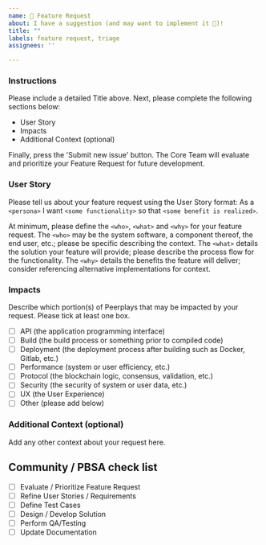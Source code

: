 ```yaml
---
name: 🚀 Feature Request
about: I have a suggestion (and may want to implement it 🙂)!
title: ""
labels: feature request, triage
assignees: ''

---
```


### **Instructions**

Please include a detailed Title above. Next, please complete the following sections below:

* User Story
* Impacts
* Additional Context (optional)

Finally, press the 'Submit new issue' button. The Core Team will evaluate and prioritize your Feature Request for future development. 

### **User Story**

Please tell us about your feature request using the User Story format:
As a `<persona>` I want `<some functionality>` so that `<some benefit is realized>`.

At minimum, please define the `<who>`, `<what>` and `<why>` for your feature request. The `<who>` may be the system software, a component thereof, the end user, etc.; please be specific describing the context. The `<what>` details the solution your feature will provide; please describe the process flow for the functionality. The `<why>` details the benefits the feature will deliver; consider referencing alternative implementations for context.

### **Impacts**

Describe which portion(s) of Peerplays that may be impacted by your request. Please tick at least one box.

* [ ] API (the application programming interface)
* [ ] Build (the build process or something prior to compiled code)
* [ ] Deployment (the deployment process after building such as Docker, Gitlab, etc.)
* [ ] Performance (system or user efficiency, etc.)
* [ ] Protocol (the blockchain logic, consensus, validation, etc.)
* [ ] Security (the security of system or user data, etc.)
* [ ] UX (the User Experience)
* [ ] Other (please add below)

### **Additional Context (optional)**

Add any other context about your request here.

## Community / PBSA check list

* [ ] Evaluate / Prioritize Feature Request
* [ ] Refine User Stories / Requirements
* [ ] Define Test Cases
* [ ] Design / Develop Solution
* [ ] Perform QA/Testing
* [ ] Update Documentation
